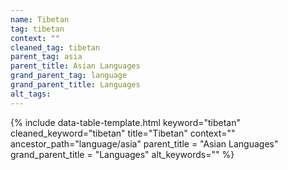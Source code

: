 ```yaml
---
name: Tibetan
tag: tibetan
context: ""
cleaned_tag: tibetan
parent_tag: asia
parent_title: Asian Languages
grand_parent_tag: language
grand_parent_title: Languages
alt_tags: 
---
```


{% include data-table-template.html 
  keyword="tibetan" 
  cleaned_keyword="tibetan" 
  title="Tibetan"
  context=""
  ancestor_path="language/asia" 
  parent_title = "Asian Languages"
  grand_parent_title = "Languages"
  alt_keywords=""
%}

